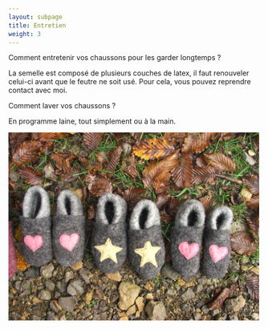 ```yaml
---
layout: subpage
title: Entretien
weight: 3
---
```

Comment entretenir vos chaussons pour les garder longtemps ?

La semelle est composé de plusieurs couches de latex, il faut renouveler celui-ci avant que le feutre ne soit usé. Pour cela, vous pouvez reprendre contact avec moi.
 
Comment laver vos chaussons ?

En programme laine, tout simplement ou à la main.

<div class="centered"><img src="entretien.jpg" style="max-width:100%;width:500px" alt="3 chaussons enfants coeurs et étoiles"></div>